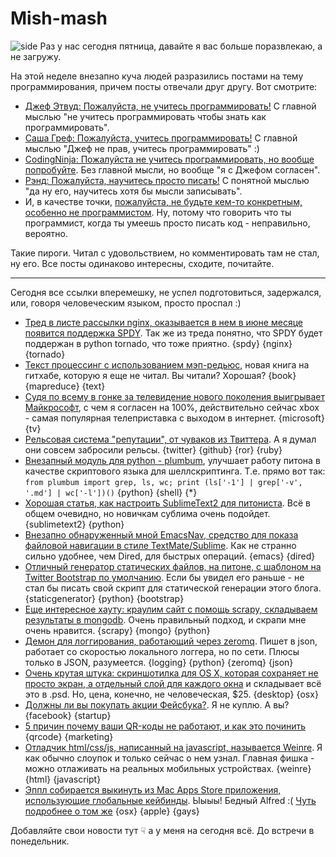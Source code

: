 # Mish-mash
![side](http://cache.gawkerassets.com/assets/images/17/2011/09/medium_1700-coding.jpg)
Раз у нас сегодня пятница, давайте я вас больше поразвлекаю, а не загружу.

На этой неделе внезапно куча людей разразились постами на тему программирования, причем посты отвечали друг другу. Вот смотрите:

* [Джеф Этвуд: Пожалуйста, не учитесь программировать!](http://www.codinghorror.com/blog/2012/05/please-dont-learn-to-code.html)  C главной мыслью "не учитесь программировать чтобы знать как программировать".
* [Саша Греф: Пожалуйста, учитесь программировать!](http://sachagreif.com/please-learn-to-code/) С главной мыслью "Джеф не прав, учитесь программировать" :)
* [CodingNinja: Пожалуйста не учитесь программировать, но вообще попробуйте](http://www.codingninja.co.uk/please-dont-learn-to-code-but-give-it-a-try/). Без главной мысли, но вообще "я с Джефом согласен".
* [Рэнд: Пожалуйста, научитесь просто писать!](http://www.randsinrepose.com/archives/2012/05/16/please_learn_to_write.html) С понятной мыслью "да ну его, научитесь хотя бы мысли записывать".
* И, в качестве точки, [пожалуйста, не будьте кем-то конкретным, особенно не программистом](http://learncodethehardway.org/blog/MAY_15_2012.html). Ну, потому что говорить что ты программист, когда ты умеешь просто писать код - неправильно, вероятно.

Такие пироги. Читал с удовольствием, но комментировать там не стал, ну его. Все посты одинаково интересны, сходите, почитайте.

-----

Сегодня все ссылки вперемешку, не успел подготовиться, задержался, или, говоря человеческим языком, просто проспал :)


* [Тред в листе рассылки nginx, оказывается в нем в июне месяце появится поддержка SPDY](http://forum.nginx.org/read.php?29,226562). Так же из треда понятно, что SPDY будет поддержан в python tornado, что тоже приятно. {spdy} {nginx} {tornado}
* [Текст процессинг с использованием мэп-редьюс](http://lintool.github.com/MapReduceAlgorithms/index.html), новая книга на гитхабе, которую я еще не читал. Вы читали? Хорошая? {book} {mapreduce} {text}
* [Судя по всему в гонке за телевидение нового поколения выигрывает Майкрософт](http://bits.blogs.nytimes.com/2012/05/16/in-tv-race-microsoft-has-lead-forrester-says/), с чем я согласен на 100%, действительно сейчас xbox - самая популярная телеприставка с выходом в интернет. {microsoft} {tv}
* [Рельсовая система "репутации", от чуваков из Твиттера](https://github.com/twitter/activerecord-reputation-system). А я думал они совсем забросили рельсы. {twitter} {github} {ror} {ruby}
* [Внезапный модуль для python - plumbum](http://plumbum.readthedocs.org/en/latest/), улучшает работу питона в качестве скриптового языка для шеллскриптинга. Т.е. прямо вот так: `from plumbum import grep, ls, wc; print (ls['-1'] | grep['-v', '.md'] | wc['-l'])()` {python} {shell} {*}
* [Хорошая статья, как настроить SublimeText2 для питониста](http://opensourcehacker.com/2012/05/11/sublime-text-2-tips-for-python-and-web-developers/). Всё в общем очевидно, но новичкам сублима очень подойдет. {sublimetext2} {python}
* [Внезапно обнаруженный мной EmacsNav, средство для показа файловой навигации в стиле TextMate/Sublime](http://code.google.com/p/emacs-nav/). Как не странно сильно удобнее, чем Dired, для быстрых операций. {emacs} {dired}
* [Отличный генератор статических файлов, на питоне, с шаблоном на  Twitter Bootstrap по умолчанию](http://nikola.ralsina.com.ar/handbook.html). Если бы увидел его раньше - не стал бы писать свой скрипт для статической генерации этого блога.  {staticgenerator} {python} {bootstrap}
* [Еще интересное хауту: краулим сайт с помощь scrapy, складываем результаты в mongodb](http://isbullsh.it/2012/04/Web-crawling-with-scrapy/). Очень правильный подход, и скрапи мне очень нравится. {scrapy} {mongo} {python}
* [Демон для логгирования, работающий через zeromq](http://amon.cx/blog/json-logging-zeromq/). Пишет в json, работает со скоростью локального логгера, но по сети. Плюсы только в JSON, разумеется. {logging} {python} {zeromq} {json}
* [Очень крутая штука: скриншотилка для OS X, которая сохраняет не просто экран, а отдельный слой для каждого окна](http://layersapp.com/) и складывает всё это в .psd. Но, цена, конечно, не человеческая, $25. {desktop} {osx}
* [Должны ли вы покупать акции Фейсбука?](http://www.buzzfeed.com/jonah/should-you-buy-facebook-stock). Я не куплю. А вы? {facebook} {startup}
* [5 причин почему ваши QR-коды не работают, и как это починить](http://mashable.com/2012/05/17/reasons-qr-codes-are-broken/) {qrcode} {marketing}
* [Отладчик html/css/js, написанный на javascript, называется Weinre](http://blog.joelambert.co.uk/2012/05/17/installing-weinre-on-mac-os-x/). Я как обычно слоупок и только сейчас о нем узнал. Главная фишка - можно отлаживать на реальных мобильных устройствах. {weinre} {html} {javascript}
* [Эппл собирается выкинуть из Mac Apps Store приложения, использующие глобальные кейбинды](http://www.macworld.com/article/1166857/apps_using_global_hotkeys_will_remain_welcome_in_the_mac_app_store.html). Ыыыы! Бедный Alfred :( [Чуть подробнее о том же](http://www.macstories.net/news/apple-to-reject-mac-apps-with-hotkey-functionality-starting-june-1/) {osx} {apple} {gays}

Добавляйте свои новости тут ☟ а у меня на сегодня всё. До встречи в понедельник.
